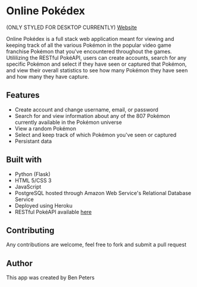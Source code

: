 # Online Pokédex
(ONLY STYLED FOR DESKTOP CURRENTLY) <a href="http://pokedex-ben.herokuapp.com" target="_blank">Website</a>

Online Pokédex is a full stack web application meant for viewing and keeping track of all the various Pokémon in the popular video game
franchise Pokémon that you've encountered throughout the games. Utililizing the RESTful PokéAPI, users can create accounts, search for any
specific Pokémon and select if they have seen or captured that Pokémon, and view their overall statistics to see how many Pokémon they have
seen and how many they have capture.

## Features
- Create account and change username, email, or password
- Search for and view information about any of the 807 Pokémon currently available in the Pokémon universe
- View a random Pokémon
- Select and keep track of which Pokémon you've seen or captured
- Persistant data

## Built with
- Python (Flask)
- HTML 5/CSS 3
- JavaScript
- PostgreSQL hosted through Amazon Web Service's Relational Database Service
- Deployed using Heroku
- RESTful PokéAPI available <a href="http://https://pokeapi.co/">here</a>

## Contributing
Any contributions are welcome, feel free to fork and submit a pull request
  
## Author
This app was created by Ben Peters
